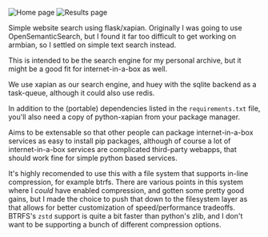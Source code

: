 ![Home page](home.png)
![Results page](results.png)

Simple website search using flask/xapian. Originally I was going to use
OpenSemanticSearch, but I found it far too difficult to get working on armbian,
so I settled on simple text search instead.

This is intended to be the search engine for my personal archive, but it might
be a good fit for internet-in-a-box as well.

We use xapian as our search engine, and huey with the sqlite backend as a
task-queue, although it could also use redis.

In addition to the (portable) dependencies listed in the `requirements.txt`
file, you'll also need a copy of python-xapian from your package manager.

Aims to be extensable so that other people can package internet-in-a-box
services as easy to install pip packages, although of course a lot of
internet-in-a-box services are complicated third-party webapps, that should work
fine for simple python based services.

It's highly recomended to use this with a file system that supports in-line
compression, for example btrfs. There are various points in this system where I
*could* have enabled compression, and gotten some pretty good gains, but I made
the choice to push that down to the filesystem layer as that allows for better
customization of speed/performance tradeoffs. BTRFS's `zstd` support is quite a
bit faster than python's zlib, and I don't want to be supporting a bunch of
different compression options.


